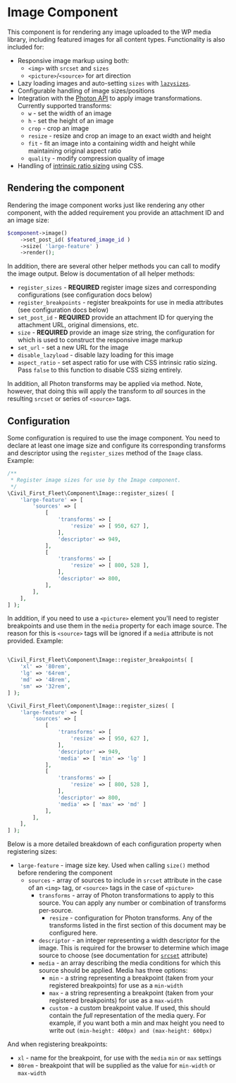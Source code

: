 # Image Component
This component is for rendering any image uploaded to the WP media library, including featured images for all content types. Functionality is also included for:
* Responsive image markup using both:
    * `<img>` with `srcset` and `sizes`
    * `<picture>`/`<source>` for art direction
* Lazy loading images and auto-setting `sizes` with [`lazysizes`](https://github.com/aFarkas/lazysizes).
* Configurable handling of image sizes/positions
* Integration with the [Photon API](https://developer.wordpress.com/docs/photon/api/) to apply image transformations. Currently supported transforms:
    * `w` - set the width of an image
    * `h` - set the height of an image
    * `crop` - crop an image
    * `resize` - resize and crop an image to an exact width and height
    * `fit` - fit an image into a containing width and height while maintaining original aspect ratio
    * `quality` - modify compression quality of image
* Handling of [intrinsic ratio sizing](https://alistapart.com/d/creating-intrinsic-ratios-for-video/example2.html) using CSS.

## Rendering the component
Rendering the image component works just like rendering any other component, with the added requirement you provide an attachment ID and an image size:
```php
$component->image()
    ->set_post_id( $featured_image_id )
    ->size( 'large-feature' )
    ->render();
```
In addition, there are several other helper methods you can call to modify the image output. Below is documentation of all helper methods:
* `register_sizes` - **REQUIRED** register image sizes and corresponding configurations (see configuration docs below)
* `register_breakpoints` - register breakpoints for use in media attributes (see configuration docs below)
* `set_post_id` - **REQUIRED** provide an attachment ID for querying the attachment URL, original dimensions, etc.
* `size` - **REQUIRED** provide an image size string, the configuration for which is used to construct the responsive image markup
* `set_url` - set a new URL for the image
* `disable_lazyload` - disable lazy loading for this image
* `aspect_ratio` - set aspect ratio for use with CSS intrinsic ratio sizing. Pass `false` to this function to disable CSS sizing entirely.

In addition, all Photon transforms may be applied via method. Note, however, that doing this will apply the transform to _all_ sources in the resulting `srcset` or series of `<source>` tags.

## Configuration
Some configuration is required to use the image component. You need to declare at least one image size and configure its corresponding transforms and descriptor using the `register_sizes` method of the `Image` class. Example:
```php
/**
 * Register image sizes for use by the Image component.
 */
\Civil_First_Fleet\Component\Image::register_sizes( [
    'large-feature' => [
        'sources' => [
            [
                'transforms' => [
                    'resize' => [ 950, 627 ],
                ],
                'descriptor' => 949,
            ],
            [
                'transforms' => [
                    'resize' => [ 800, 528 ],
                ],
                'descriptor' => 800,
            ],
        ],
    ],
] );
```

In addition, if you need to use a `<picture>` element you'll need to register breakpoints and use them in the `media` property for each image source. The reason for this is `<source>` tags will be ignored if a `media` attribute is not provided. Example:

```php

\Civil_First_Fleet\Component\Image::register_breakpoints( [
    'xl' => '80rem',
    'lg' => '64rem',
    'md' => '48rem',
    'sm' => '32rem',
] );

\Civil_First_Fleet\Component\Image::register_sizes( [
    'large-feature' => [
        'sources' => [
            [
                'transforms' => [
                    'resize' => [ 950, 627 ],
                ],
                'descriptor' => 949,
                'media' => [ 'min' => 'lg' ]
            ],
            [
                'transforms' => [
                    'resize' => [ 800, 528 ],
                ],
                'descriptor' => 800,
                'media' => [ 'max' => 'md' ]
            ],
        ],
    ],
] );
```

Below is a more detailed breakdown of each configuration property when registering sizes:
* `large-feature` - image size key. Used when calling `size()` method before rendering the component
    * `sources` - array of sources to include in `srcset` attribute in the case of an `<img>` tag, or `<source>` tags in the case of `<picture>`
        * `transforms` - array of Photon transformations to apply to this source. You can apply any number or combination of transforms per-source.
            * `resize` - configuration for Photon transforms. Any of the transforms listed in the first section of this document may be configured here.
        * `descriptor` - an integer representing a width descriptor for the image. This is required for the browser to determine which image source to choose (see documentation for [`srcset`](https://developer.mozilla.org/en-US/docs/Web/HTML/Element/img) attribute)
        * `media` - an array describing the media conditions for which this source should be applied. Media has three options:
            * `min` - a string representing a breakpoint (taken from your registered breakpoints) for use as a `min-width`
            * `max` - a string representing a breakpoint (taken from your registered breakpoints) for use as a `max-width`
            * `custom` - a custom breakpoint value. If used, this should contain the _full_ representation of the media query. For example, if you want both a min and max height you need to write out `(min-height: 400px) and (max-height: 600px)`

And when registering breakpoints:
* `xl` - name for the breakpoint, for use with the `media` `min` or `max` settings
* `80rem` - breakpoint that will be supplied as the value for `min-width` or `max-width`
